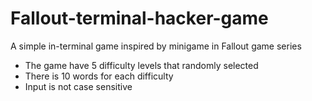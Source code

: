 # Fallout-terminal-hacker-game
A simple in-terminal game inspired by minigame in Fallout game series

* The game have 5 difficulty levels that randomly selected
* There is 10 words for each difficulty
* Input is not case sensitive
